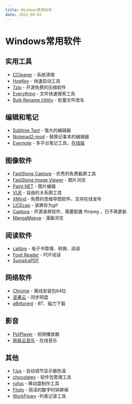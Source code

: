 ```yaml
---
title: Windows常用软件
date: 2022-09-03
---
```


# Windows常用软件

## 实用工具

- [CCleaner](http://www.piriform.com/ccleaner ) - 系统清理
- [HoeKey](http://www.bcheck.net/apps/hoe.htm) - 快速启动工具
- [7zip](http://www.7-zip.org/) - 开源免费的压缩软件
- [Everything](http://www.voidtools.com/) - 文件快速搜索工具
- [Bulk Rename Utility](http://www.bulkrenameutility.co.uk/Main_Intro.php) - 批量文件改名

## 编辑和笔记

- [Sublime Text](https://www.sublimetext.com/) - 强大的编辑器
- [Notepad2-mod](http://xhmikosr.github.io/notepad2-mod/) - 替换记事本的编辑器
- [Evernote](http://yinxiang.com)  - 多平台笔记工具，[在线版](https://app.yinxiang.com)

## 图像软件

- [FastStone Capture](http://www.faststone.org/) - 优秀的免费截屏工具
- [FastStone Image Viewer](http://www.faststone.org/) - 图片浏览
- [Paint.NET](https://www.getpaint.net/) - 图片编辑
- [VUE](http://vue.tufts.edu/) - 自由的关系图工具
- [XMind](http://www.xmind.net) - 免费的思维导图软件，支持在线发布
- [LICEcap](http://www.cockos.com/licecap/) - 录屏存为gif
- [Captura](https://github.com/MathewSachin/Captura) - 开源录屏软件，需要配置 ffmpeg ，已不再更新
- [MangaMeeya](https://github.com/leopck/MangaMeeya) - 漫画浏览

## 阅读软件

- [calibre](http://calibre-ebook.com/) - 电子书管理、转换、阅读
- [Foxit Reader](http://www.foxitsoftware.com/Secure_PDF_Reader/)  - PDF阅读
- [SumatraPDF](http://www.sumatrapdfreader.org/free-pdf-reader.html)

## 网络软件

- [Chrome](https://www.google.com/intl/en/chrome/browser/?platform=win64&standalone=1) - 离线安装包64位
- [坚果云](http://www.jianguoyun.com/) - 同步网盘
- [qBittorent](https://www.qbittorrent.org/) - BT、磁力下载

## 影音

- [PotPlayer](http://potplayer.daum.net/) - 视频播放器
- [网易云音乐](http://music.163.com/) - 在线音乐

## 其他

- [f.lux](https://justgetflux.com/) - 自动调节显示器色温
- [chocolatey](http://chocolatey.org/) - 软件包管理工具
- [rufus](https://github.com/zcodes/IMESupport) - 移动盘制作工具
- [Fliqlo](http://fliqlo.com/) - 简洁的数字时钟屏保
- [WorkFlowy](http://workflowy.com/) -列表记录工具


